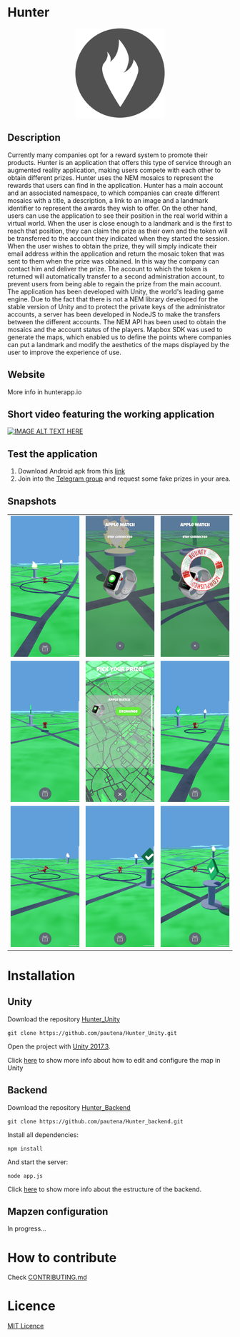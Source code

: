 # Hunter

<p align="center">
<img src="img/ic_launcher3.png" width="200">
</p>

## Description

Currently many companies opt for a reward system to promote their products. Hunter is an application that offers this type of service through an augmented reality application, making users compete with each other to obtain different prizes.
Hunter uses the NEM mosaics to represent the rewards that users can find in the application. Hunter has a main account and an associated namespace, to which companies can create different mosaics with a title, a description, a link to an image and a landmark identifier to represent the awards they wish to offer. On the other hand, users can use the application to see their position in the real world within a virtual world. When the user is close enough to a landmark and is the first to reach that position, they can claim the prize as their own and the token will be transferred to the account they indicated when they started the session.
When the user wishes to obtain the prize, they will simply indicate their email address within the application and return the mosaic token that was sent to them when the prize was obtained. In this way the company can contact him and deliver the prize. The account to which the token is returned will automatically transfer to a second administration account, to prevent users from being able to regain the prize from the main account.
The application has been developed with Unity, the world's leading game engine. Due to the fact that there is not a NEM library developed for the stable version of Unity and to protect the private keys of the administrator accounts, a server has been developed in NodeJS to make the transfers between the different accounts. The NEM API has been used to obtain the mosaics and the account status of the players.
Mapbox SDK was used to generate the maps, which enabled us to define the points where companies can put a landmark and modify the aesthetics of the maps displayed by the user to improve the experience of use.


## Website

More info in hunterapp.io

## Short video featuring the working application

[![IMAGE ALT TEXT HERE](https://img.youtube.com/vi/ByZ5MtOoYUs/0.jpg)](https://www.youtube.com/watch?v=ByZ5MtOoYUs)

## Test the application
1. Download Android apk from this [link](http://hunterapp.io/assets/android.apk)
2. Join into the [Telegram group](https://t.me/hunter_beta) and request some fake prizes in your area.

## Snapshots

<p align="center">
<table>
<tr>
    <td>
        <img src="img/screenshoots/1.png" width="200">
    </td>
    <td>
        <img src="img/screenshoots/2.png" width="200">
    </td>
    <td>
        <img src="img/screenshoots/3.png" width="200">  
    </td>
</tr>
<tr>
    <td>
        <img src="img/screenshoots/4.png" width="200">
    </td>
    <td>
        <img src="img/screenshoots/5.png" width="200">
    </td>
    <td>
        <img src="img/screenshoots/6.png" width="200">  
    </td>
</tr>
<tr>
    <td>
        <img src="img/screenshoots/7.png" width="200">
    </td>
    <td>
        <img src="img/screenshoots/8.png" width="200">
    </td>
    <td>
        <img src="img/screenshoots/9.png" width="200">  
    </td>
</tr>
</table>
</p>

# Installation

## Unity

Download the repository [Hunter_Unity](https://github.com/pautena/Hunter_Unity/tree/43fa45bbbd1cfa2a3619af8a25a2ab2c9eea9f12)

```
git clone https://github.com/pautena/Hunter_Unity.git
```

Open the project with [Unity 2017.3](https://store.unity.com/?_ga=2.87247704.1561599505.1517345987-309819701.1514242339).

Click [here](docs/UNITY.md) to show more info about how to edit and configure the map in Unity


## Backend

Download the repository [Hunter_Backend](https://github.com/pautena/Hunter_backend/tree/ea036965b10d5c5dc24929b3b181e0d76295cc0f)

````
git clone https://github.com/pautena/Hunter_backend.git
````

Install all dependencies:
````
npm install
````

And start the server:

````
node app.js
````

Click [here](docs/BACKEND_NODEJS.md) to show more info about the estructure of the backend.

## Mapzen configuration
In progress...


# How to contribute
Check [CONTRIBUTING.md](docs/CONTRIBUTING.md)

# Licence
[MIT Licence](docs/LICENCE.md)



